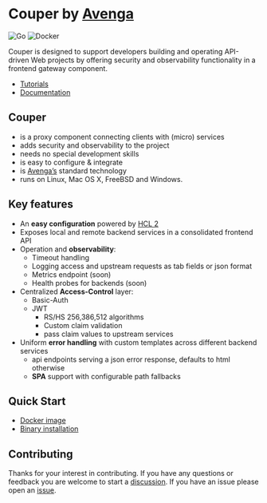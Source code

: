 # Couper by [Avenga](https://www.avenga.com/)

![Go](https://github.com/avenga/couper/workflows/Go/badge.svg)
![Docker](https://github.com/avenga/couper/workflows/Docker/badge.svg)

Couper is designed to support developers building and operating API-driven Web
projects by offering security and observability functionality in a frontend gateway
component.

* [Tutorials](https://github.com/avenga/couper-examples)
* [Documentation](https://github.com/avenga/couper/tree/master/docs)

## Couper

* is a proxy component connecting clients with (micro) services
* adds security and observability to the project
* needs no special development skills
* is easy to configure & integrate
* is [Avenga’s](https://www.avenga.com/) standard technology
* runs on Linux, Mac OS X, FreeBSD and Windows.

## Key features

* An **easy configuration** powered by [HCL 2](https://github.com/hashicorp/hcl/tree/hcl2)
* Exposes local and remote backend services in a consolidated frontend API
* Operation and **observability**:
  * Timeout handling
  * Logging access and upstream requests as tab fields or json format
  * Metrics endpoint (soon)
  * Health probes for backends (soon)
* Centralized **Access-Control** layer:
  * Basic-Auth
  * JWT
    * RS/HS 256,386,512 algorithms
    * Custom claim validation
    * pass claim values to upstream services
* Uniform **error handling** with custom templates across different backend services
  * api endpoints serving a json error response, defaults to html otherwise
  * **SPA** support with configurable path fallbacks

## Quick Start

* [Docker image](https://hub.docker.com/r/avenga/couper)
* [Binary installation](https://github.com/avenga/couper/releases)

## Contributing

Thanks for your interest in contributing.
If you have any questions or feedback you are welcome to start a [discussion](https://github.com/avenga/couper/discussions).
If you have an issue please open an [issue](https://github.com/avenga/couper/issues).
